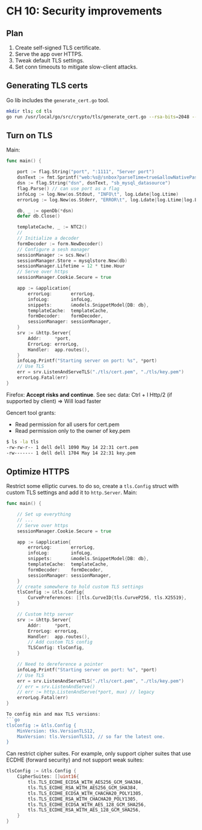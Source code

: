 # CH 10: Security improvements 

## Plan 

1. Create self-signed TLS certificate.
2. Serve the app over HTTPS.
3. Tweak default TLS settings. 
4. Set conn timeouts to mitigate slow-client attacks. 

## Generating TLS certs 

Go lib includes the `generate_cert.go` tool. 

```sh
mkdir tls; cd tls
go run /usr/local/go/src/crypto/tls/generate_cert.go --rsa-bits=2048 --host=localhost
```

## Turn on TLS
Main: 
```go
func main() {

	port := flag.String("port", ":1111", "Server port")
	dsnText := fmt.Sprintf("web:%s@/snbox?parseTime=true&allowNativePasswords=true", pwd)
	dsn := flag.String("dsn", dsnText, "sb_mysql_datasource")
	flag.Parse() // can use port as a flag
	infoLog := log.New(os.Stdout, "INFO\t", log.Ldate|log.Ltime)
	errorLog := log.New(os.Stderr, "ERROR\t", log.Ldate|log.Ltime|log.Lshortfile)

	db, _ := openDb(*dsn)
	defer db.Close()

	templateCache, _ := NTC2()
    // 
	// Initialize a decoder
	formDecoder := form.NewDecoder()
	// Configure a sesh manager
	sessionManager := scs.New()
	sessionManager.Store = mysqlstore.New(db)
	sessionManager.Lifetime = 12 * time.Hour
	// Serve over https
	sessionManager.Cookie.Secure = true

	app := &application{
		errorLog:       errorLog,
		infoLog:        infoLog,
		snippets:       &models.SnippetModel{DB: db},
		templateCache:  templateCache,
		formDecoder:    formDecoder,
		sessionManager: sessionManager,
	}
	srv := &http.Server{
		Addr:     *port,
		ErrorLog: errorLog,
		Handler:  app.routes(),
	}
	infoLog.Printf("Starting server on port: %s", *port)
	// Use TLS
	err = srv.ListenAndServeTLS("./tls/cert.pem", "./tls/key.pem")
	errorLog.Fatal(err)
}
```
Firefox: **Accept risks and continue**. 
See sec data: Ctrl + I
Http/2 (if supported by client) => Will load faster

Gencert tool grants: 
* Read permission for all users for cert.pem
* Read permission only to the owner of key.pem 

```sh
$ ls -la tls
-rw-rw-r-- 1 dell dell 1090 May 14 22:31 cert.pem
-rw------- 1 dell dell 1704 May 14 22:31 key.pem
```

## Optimize HTTPS 

Restrict some elliptic curves. to do so, create a `tls.Config` struct with custom TLS settings and add it to `http.Server`. Main: 
```go
func main() {

	// Set up everything
    // ... 
	// Serve over https
	sessionManager.Cookie.Secure = true

	app := &application{
		errorLog:       errorLog,
		infoLog:        infoLog,
		snippets:       &models.SnippetModel{DB: db},
		templateCache:  templateCache,
		formDecoder:    formDecoder,
		sessionManager: sessionManager,
	}
	// create somewhere to hold custom TLS settings 
	tlsConfig := &tls.Config{
		CurvePreferences: []tls.CurveID{tls.CurveP256, tls.X25519},
	}

	// Custom http server
	srv := &http.Server{
		Addr:     *port,
		ErrorLog: errorLog,
		Handler:  app.routes(),
		// Add custom TLS config
        TLSConfig: tlsConfig,
	}

	// Need to dereference a pointer
	infoLog.Printf("Starting server on port: %s", *port)
	// Use TLS
	err = srv.ListenAndServeTLS("./tls/cert.pem", "./tls/key.pem")
	// err = srv.ListenAndServe()
	// err := http.ListenAndServe(*port, mux) // legacy
	errorLog.Fatal(err)
}

To config min and max TLS versions:
```go 
tlsConfig := &tls.Config {
    MinVersion: tks.VersionTLS12,
    MaxVersion: tls.VersionTLS13, // so far the latest one. 
}
```
Can restrict cipher suites. For example, only support cipher suites that use ECDHE (forward security) and not support weak suites:
```go
tlsConfig := &tls.Config {
    CipherSuites: []uint16{
        tls.TLS_ECDHE_ECDSA_WITH_AES256_GCM_SHA384,
        tls.TLS_ECDHE_RSA_WITH_AES256_GCM_SHA384,
        tls.TLS_ECDHE_ECDSA_WITH_CHACHA20_POLY1305,
        tls.TLS_ECDHE_RSA_WITH_CHACHA20_POLY1305,
        tls.TLS_ECDHE_ECDSA_WITH_AES_128_GCM_SHA256,
        tls.TLS_ECDHE_RSA_WITH_AES_128_GCM_SHA256,
    }
}
```
